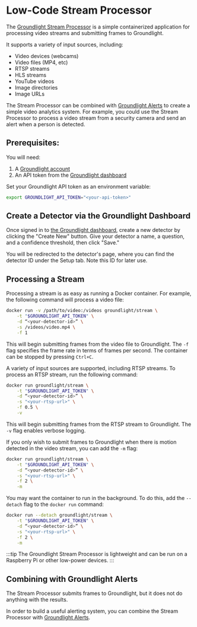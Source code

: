 # Low-Code Stream Processor

The [Groundlight Stream Processor](https://github.com/groundlight/stream) is a simple containerized application for processing video streams and submitting frames to Groundlight.

It supports a variety of input sources, including:
- Video devices (webcams)
- Video files (MP4, etc)
- RTSP streams
- HLS streams
- YouTube videos
- Image directories
- Image URLs

The Stream Processor can be combined with [Groundlight Alerts](../building-applications/9-alerts.md) to create a simple video analytics system. For example, you could use the Stream Processor to process a video stream from a security camera and send an alert when a person is detected.

## Prerequisites:
You will need:
1. A [Groundlight account](https://dashboard.groundlight.ai/)
2. An API token from the [Groundlight dashboard](https://dashboard.groundlight.ai/reef/my-account/api-tokens)

Set your Groundlight API token as an environment variable:
```bash
export GROUNDLIGHT_API_TOKEN="<your-api-token>"
```

## Create a Detector via the Groundlight Dashboard
Once signed in to [the Groundlight dashboard](https://dashboard.groundlight.ai/), create a new detector by clicking the "Create New" button. Give your detector a name, a question, and a confidence threshold, then click "Save."

You will be redirected to the detector's page, where you can find the detector ID under the Setup tab. Note this ID for later use.

## Processing a Stream
Processing a stream is as easy as running a Docker container. For example, the following command will process a video file:
```bash
docker run -v /path/to/video:/videos groundlight/stream \
    -t "$GROUNDLIGHT_API_TOKEN" \
    -d “<your-detector-id>” \
    -s /videos/video.mp4 \
    -f 1
```
This will begin submitting frames from the video file to Groundlight. The `-f` flag specifies the frame rate in terms of frames per second. The container can be stopped by pressing `Ctrl+C`.

A variety of input sources are supported, including RTSP streams. To process an RTSP stream, run the following command:
```bash
docker run groundlight/stream \
    -t "$GROUNDLIGHT_API_TOKEN" \
    -d “<your-detector-id>” \
    -s "<your-rtsp-url>" \
    -f 0.5 \
    -v
```

This will begin submitting frames from the RTSP stream to Groundlight. The `-v` flag enables verbose logging.

If you only wish to submit frames to Groundlight when there is motion detected in the video stream, you can add the `-m` flag:
```bash
docker run groundlight/stream \
    -t "$GROUNDLIGHT_API_TOKEN" \
    -d “<your-detector-id>” \
    -s "<your-rtsp-url>" \
    -f 2 \
    -m
```

You may want the container to run in the background. To do this, add the `--detach` flag to the `docker run` command:
```bash
docker run --detach groundlight/stream \
    -t "$GROUNDLIGHT_API_TOKEN" \
    -d “<your-detector-id>” \
    -s "<your-rtsp-url>" \
    -f 2 \
    -m
```

:::tip
The Groundlight Stream Processor is lightweight and can be run on a Raspberry Pi or other low-power devices.
:::

## Combining with Groundlight Alerts
The Stream Processor submits frames to Groundlight, but it does not do anything with the results.

In order to build a useful alerting system, you can combine the Stream Processor with [Groundlight Alerts](../building-applications/9-alerts.md).
